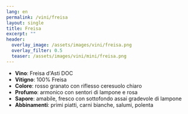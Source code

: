 ```yaml
---
lang: en 
permalink: /vini/freisa
layout: single
title: Freisa
excerpt: "" 
header:
  overlay_image: /assets/images/vini/freisa.png
  overlay_filter: 0.5
  teaser: /assets/images/vini/mini/freisa.png
---
```


- **Vino**: Freisa d'Asti DOC
- **Vitigno**: 100% Freisa
- **Colore**: rosso granato con riflesso ceresuolo chiaro 
- **Profumo**: armonico con sentori di lampone e rosa
- **Sapore**: amabile, fresco con sottofondo assai gradevole di lampone
- **Abbinamenti**: primi piatti, carni bianche, salumi, polenta
